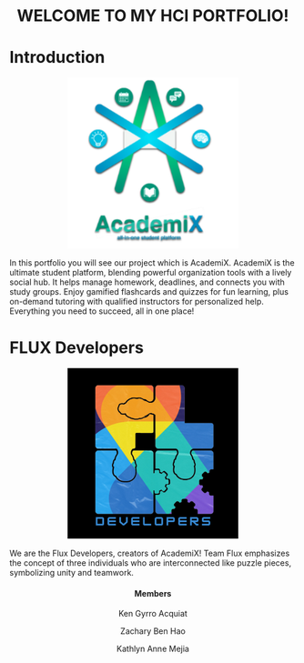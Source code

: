 
<h1 align="center"> WELCOME TO MY HCI PORTFOLIO!</h1>

# Introduction
<p align="center">
  <img src="Assets/academix-logo.png" width="300" alt="AcademiX Logo"><br>
</p>

In this portfolio you will see our project which is AcademiX. AcademiX is the ultimate student platform, blending powerful organization tools with a lively social hub. It helps manage homework, deadlines, and connects you with study groups. Enjoy gamified flashcards and quizzes for fun learning, plus on-demand tutoring with qualified instructors for personalized help. Everything you need to succeed, all in one place!
  


# FLUX Developers
<p align="center">
  <img src="Assets/teamflux-logo.png" width="300" alt="Team Flux Logo">
</p>
We are the Flux Developers, creators of AcademiX! Team Flux emphasizes the concept of three individuals who are interconnected like puzzle pieces, symbolizing unity and teamwork.

<h4 align="center">Members</h4>
<p align="center">Ken Gyrro Acquiat</p>
<p align="center">Zachary Ben Hao</p>
<p align="center">Kathlyn Anne Mejia</p>
